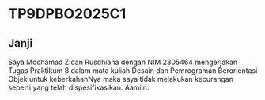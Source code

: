 # TP9DPBO2025C1

## Janji
Saya Mochamad Zidan Rusdhiana dengan NIM 2305464 mengerjakan Tugas Praktikum 8 dalam mata kuliah Desain dan Pemrograman Berorientasi Objek untuk keberkahanNya maka saya tidak melakukan kecurangan seperti yang telah dispesifikasikan. Aamiin.
